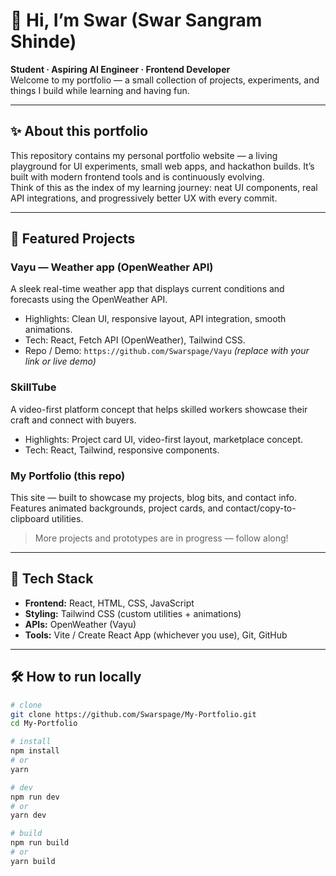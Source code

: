 <!--
  Hi! Replace placeholders (YOUR_NAME, your email, demo links, screenshots) with real values.
  Designed for Swar (Swar Sangram Shinde) — feel free to edit tone, sections, or order.
-->

# 👋 Hi, I’m Swar (Swar Sangram Shinde)

**Student · Aspiring AI Engineer · Frontend Developer**  
Welcome to my portfolio — a small collection of projects, experiments, and things I build while learning and having fun.

---

## ✨ About this portfolio
This repository contains my personal portfolio website — a living playground for UI experiments, small web apps, and hackathon builds. It’s built with modern frontend tools and is continuously evolving.  
Think of this as the index of my learning journey: neat UI components, real API integrations, and progressively better UX with every commit.

---

## 🚀 Featured Projects

### **Vayu** — Weather app (OpenWeather API)
A sleek real-time weather app that displays current conditions and forecasts using the OpenWeather API.  
- Highlights: Clean UI, responsive layout, API integration, smooth animations.  
- Tech: React, Fetch API (OpenWeather), Tailwind CSS.  
- Repo / Demo: `https://github.com/Swarspage/Vayu` *(replace with your link or live demo)*

### **SkillTube**
A video-first platform concept that helps skilled workers showcase their craft and connect with buyers.  
- Highlights: Project card UI, video-first layout, marketplace concept.  
- Tech: React, Tailwind, responsive components.

### **My Portfolio (this repo)**
This site — built to showcase my projects, blog bits, and contact info. Features animated backgrounds, project cards, and contact/copy-to-clipboard utilities.

> More projects and prototypes are in progress — follow along!

---

## 🧰 Tech Stack
- **Frontend:** React, HTML, CSS, JavaScript  
- **Styling:** Tailwind CSS (custom utilities + animations)  
- **APIs:** OpenWeather (Vayu)  
- **Tools:** Vite / Create React App (whichever you use), Git, GitHub

---

## 🛠️ How to run locally
```bash
# clone
git clone https://github.com/Swarspage/My-Portfolio.git
cd My-Portfolio

# install
npm install
# or
yarn

# dev
npm run dev
# or
yarn dev

# build
npm run build
# or
yarn build
